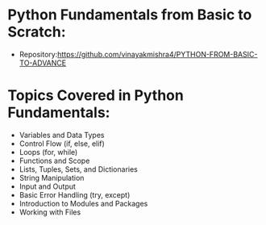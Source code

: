 # Python Fundamentals from Basic to Scratch:
- Repository:https://github.com/vinayakmishra4/PYTHON-FROM-BASIC-TO-ADVANCE 

# Topics Covered in Python Fundamentals:
- Variables and Data Types
- Control Flow (if, else, elif)
- Loops (for, while)
- Functions and Scope
- Lists, Tuples, Sets, and Dictionaries
- String Manipulation
- Input and Output
- Basic Error Handling (try, except)
- Introduction to Modules and Packages
- Working with Files

